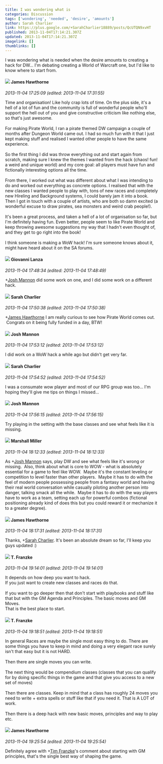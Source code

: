 ```yaml
---
title: I was wondering what is
categories: Discussion
tags: ['wondering', 'needed', 'desire', 'amounts']
author: Sarah Charlier
link: https://plus.google.com/+SarahCharlier18889/posts/QcUTQN9xvHT
published: 2013-11-04T17:14:21.307Z
updated: 2013-11-04T17:14:21.307Z
imagelink: []
thumblinks: []
---
```


I was wondering what is needed when the desire amounts to creating a hack for DW... I&#39;m debating creating a World of Warcraft one, but I&#39;d like to know where to start from.
<div id='comment z12nhxxilkresl5gh04cixg4ummawxhizls0k'>
  <h4><img src='{{site.baseurl}}//images/avatars/105474339582381748699_photo.jpg'> James Hawthorne</h4>
      <p><cite>2013-11-04 17:25:09 (edited: 2013-11-04 17:31:55)</cite></p>
        <p>Time and organisation! Like holy crap lots of time. On the plus side, it&#39;s a hell of a lot of fun and the community is full of wonderful people who&#39;ll support the hell out of you and give constructive criticism like nothing else, so that&#39;s just awesome.<br /><br />For making Pirate World, I ran a pirate themed DW campaign a couple of months after Dungeon World came out. I had so much fun with it that I just kept making stuff and realised I wanted other people to have the same experience.<br /><br />So the first thing I did was throw everything out and start again from scratch, making sure I knew the themes I wanted from the hack (chaos! fun! a weird and unique world) and my core goal: all players must have fun and fictionally interesting options all the time.<br /><br />From there, I worked out what was different about what I was intending to do and worked out everything as concrete options. I realised that with the new classes I wanted people to play with, tons of new races and completely new Hireling and Background systems, I could barely jam it into a book. Then I got in touch with a couple of artists, who are both so damn excited (a wonderful excuse to draw pirates, sea monsters and weird crab people!).<br /><br />It&#39;s been a great process, and taken a hell of a lot of organisation so far, but I&#39;m definitely having fun. Even better, people seem to like Pirate World and keep throwing awesome suggestions my way that I hadn&#39;t even thought of, and they get to go right into the book!<br /><br />I think someone is making a WoW hack! I&#39;m sure someone knows about it, might have heard about it on the SA forums.</p>
</div>
        

<div id='comment z12nhxxilkresl5gh04cixg4ummawxhizls0k'>
  <h4><img src='{{site.baseurl}}//images/avatars/102768177673605279668_photo.jpg'> Giovanni Lanza</h4>
      <p><cite>2013-11-04 17:48:34 (edited: 2013-11-04 17:48:49)</cite></p>
        <p><span class="proflinkWrapper"><span class="proflinkPrefix">+</span><a class="proflink" href="https://plus.google.com/114328860087669678984" oid="114328860087669678984">Josh Mannon</a></span> did some work on one, and I did some work on a different hack.</p>
</div>
        

<div id='comment z12nhxxilkresl5gh04cixg4ummawxhizls0k'>
  <h4><img src='{{site.baseurl}}//images/avatars/106921472072850652673_photo.jpg'> Sarah Charlier</h4>
      <p><cite>2013-11-04 17:50:38 (edited: 2013-11-04 17:50:38)</cite></p>
        <p><span class="proflinkWrapper"><span class="proflinkPrefix">+</span><a class="proflink" href="https://plus.google.com/105474339582381748699" oid="105474339582381748699">James Hawthorne</a></span> I am really curious to see how Pirate World comes out.  Congrats on it being fully funded in a day, BTW!</p>
</div>
        

<div id='comment z12nhxxilkresl5gh04cixg4ummawxhizls0k'>
  <h4><img src='{{site.baseurl}}//images/avatars/114328860087669678984_photo.jpg'> Josh Mannon</h4>
      <p><cite>2013-11-04 17:53:12 (edited: 2013-11-04 17:53:12)</cite></p>
        <p>I did work on a WoW hack a while ago but didn&#39;t get very far.</p>
</div>
        

<div id='comment z12nhxxilkresl5gh04cixg4ummawxhizls0k'>
  <h4><img src='{{site.baseurl}}//images/avatars/106921472072850652673_photo.jpg'> Sarah Charlier</h4>
      <p><cite>2013-11-04 17:54:52 (edited: 2013-11-04 17:54:52)</cite></p>
        <p>I was a consumate wow player and most of our RPG group was too... I&#39;m hoping they&#39;ll give me tips on things I missed...</p>
</div>
        

<div id='comment z12nhxxilkresl5gh04cixg4ummawxhizls0k'>
  <h4><img src='{{site.baseurl}}//images/avatars/114328860087669678984_photo.jpg'> Josh Mannon</h4>
      <p><cite>2013-11-04 17:56:15 (edited: 2013-11-04 17:56:15)</cite></p>
        <p>Try playing in the setting with the base classes and see what feels like it is missing.</p>
</div>
        

<div id='comment z12nhxxilkresl5gh04cixg4ummawxhizls0k'>
  <h4><img src='{{site.baseurl}}//images/avatars/113927217394445366066_photo.jpg'> Marshall Miller</h4>
      <p><cite>2013-11-04 18:12:33 (edited: 2013-11-04 18:12:33)</cite></p>
        <p>As <span class="proflinkWrapper"><span class="proflinkPrefix">+</span><a class="proflink" href="https://plus.google.com/114328860087669678984" oid="114328860087669678984">Josh Mannon</a></span> says, play DW and see what feels like it&#39;s wrong or missing.  Also, think about what is core to WOW - what is absolutely essential for a game to feel like WOW.  Maybe it&#39;s the constant leveling or competition to level faster than other players.  Maybe it has to do with the feel of modern people possessing people from a fantasy world and having their real world conversation while casually piloting another person into danger, talking smack all the while.  Maybe it has to do with the way players have to work as a team, setting each up for powerful combos (fictional positioning already kind of does this but you could reward it or mechanize it to a greater degree).</p>
</div>
        

<div id='comment z12nhxxilkresl5gh04cixg4ummawxhizls0k'>
  <h4><img src='{{site.baseurl}}//images/avatars/105474339582381748699_photo.jpg'> James Hawthorne</h4>
      <p><cite>2013-11-04 18:17:31 (edited: 2013-11-04 18:17:31)</cite></p>
        <p>Thanks, <span class="proflinkWrapper"><span class="proflinkPrefix">+</span><a class="proflink" href="https://plus.google.com/106921472072850652673" oid="106921472072850652673">Sarah Charlier</a></span>. It&#39;s been an absolute dream so far, I&#39;ll keep you guys updated :)</p>
</div>
        

<div id='comment z12nhxxilkresl5gh04cixg4ummawxhizls0k'>
  <h4><img src='{{site.baseurl}}//images/avatars/110330901807759406775_photo.jpg'> T. Franzke</h4>
      <p><cite>2013-11-04 19:14:01 (edited: 2013-11-04 19:14:01)</cite></p>
        <p>It depends on how deep you want to hack. <br />If you just want to create new classes and races do that. <br /><br />If you want to go deeper then that don&#39;t start with playbooks and stuff like that but with the GM Agenda and Principles. The basic moves and GM Moves. <br />That is the best place to start.</p>
</div>
        

<div id='comment z12nhxxilkresl5gh04cixg4ummawxhizls0k'>
  <h4><img src='{{site.baseurl}}//images/avatars/110330901807759406775_photo.jpg'> T. Franzke</h4>
      <p><cite>2013-11-04 19:18:51 (edited: 2013-11-04 19:18:51)</cite></p>
        <p>In general Races are maybe the single most easy thing to do. There are some things you have to keep in mind and doing a very elegant race surely isn&#39;t that easy but it is not HARD. <br /><br />Then there are single moves you can write.<br /><br />The next thing would be compendium classes (classes that you can qualify for by doing specific things in the game and that give you access to a new set of moves) <br /><br />Then there are classes. Keep in mind that a class has roughly 24 moves you need to write + extra spells or stuff like that if you need it. That is A LOT of work. <br /><br />Then there is a deep hack with new basic moves, principles and way to play etc. </p>
</div>
        

<div id='comment z12nhxxilkresl5gh04cixg4ummawxhizls0k'>
  <h4><img src='{{site.baseurl}}//images/avatars/105474339582381748699_photo.jpg'> James Hawthorne</h4>
      <p><cite>2013-11-04 19:25:54 (edited: 2013-11-04 19:25:54)</cite></p>
        <p>Definitely agree with <span class="proflinkWrapper"><span class="proflinkPrefix">+</span><a class="proflink" href="https://plus.google.com/110330901807759406775" oid="110330901807759406775">Tim Franzke</a></span>&#39;s comment about starting with GM principles, that&#39;s the single best way of shaping the game.</p>
</div>
        